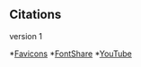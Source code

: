 ## Citations

version 1

*[Favicons](https://favicon.io/favicon-converter/)
*[FontShare](https://www.fontshare.com/)
*[YouTube](https://youtube.com/@KatPokorny?si=lDDGOhRLA7fvK83o)